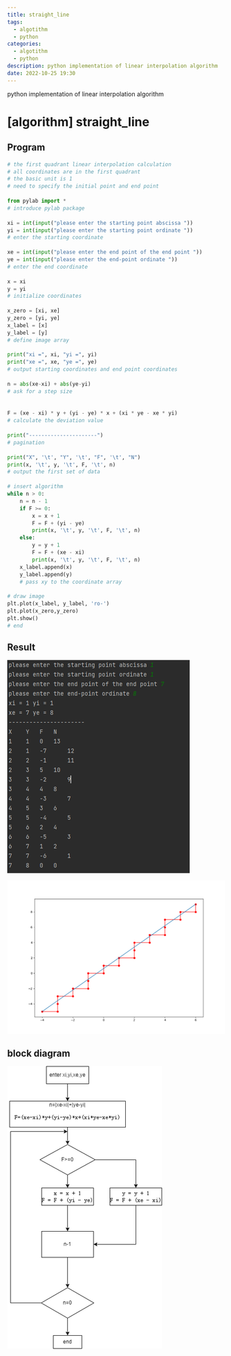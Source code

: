 ```yaml
---
title: straight_line
tags:
  - algotithm
  - python
categories:
  - algotithm
  - python
description: python implementation of linear interpolation algorithm
date: 2022-10-25 19:30
---
```

python implementation of linear interpolation algorithm
<!-- more -->
<!-- markdownlint-disable MD041 MD002-->
# [algorithm] straight_line
## Program

```python
# the first quadrant linear interpolation calculation
# all coordinates are in the first quadrant
# the basic unit is 1
# need to specify the initial point and end point

from pylab import *
# introduce pylab package

xi = int(input("please enter the starting point abscissa "))
yi = int(input("please enter the starting point ordinate "))
# enter the starting coordinate

xe = int(input("please enter the end point of the end point "))
ye = int(input("please enter the end-point ordinate "))
# enter the end coordinate

x = xi
y = yi
# initialize coordinates

x_zero = [xi, xe]
y_zero = [yi, ye]
x_label = [x]
y_label = [y]
# define image array

print("xi =", xi, "yi =", yi)
print("xe =", xe, "ye =", ye)
# output starting coordinates and end point coordinates

n = abs(xe-xi) + abs(ye-yi)
# ask for a step size


F = (xe - xi) * y + (yi - ye) * x + (xi * ye - xe * yi)
# calculate the deviation value

print("----------------------")
# pagination

print("X", '\t', "Y", '\t', "F", '\t', "N")
print(x, '\t', y, '\t', F, '\t', n)
# output the first set of data

# insert algorithm
while n > 0:
    n = n - 1
    if F >= 0:
        x = x + 1
        F = F + (yi - ye)
        print(x, '\t', y, '\t', F, '\t', n)
    else:
        y = y + 1
        F = F + (xe - xi)
        print(x, '\t', y, '\t', F, '\t', n)
    x_label.append(x)
    y_label.append(y)
    # pass xy to the coordinate array

# draw image
plt.plot(x_label, y_label, 'ro-')
plt.plot(x_zero,y_zero)
plt.show()
# end

```


## Result

![result_program](algorithm-1/result.png)

![result_img](algorithm-1/straight_line.png)

## block diagram

![block diagram](algorithm-1/insert_algorithm.drawio.PNG)
